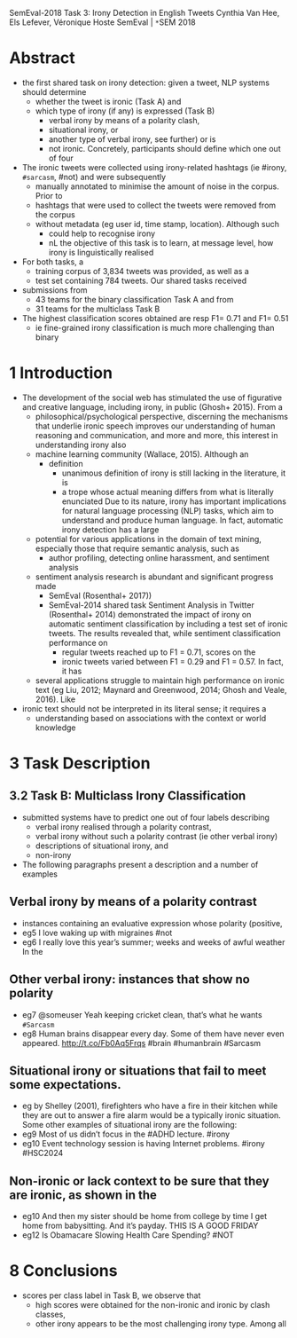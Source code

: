 SemEval-2018 Task 3: Irony Detection in English Tweets
Cynthia Van Hee, Els Lefever, Véronique Hoste
SemEval | `*`SEM 2018

# Abstract

* the first shared task on irony detection: given a tweet, NLP systems should
  determine
  * whether the tweet is ironic (Task A) and
  * which type of irony (if any) is expressed (Task B)
    * verbal irony by means of a polarity clash,
    * situational irony, or
    * another type of verbal irony, see further) or is
    * not ironic. Concretely, participants should define which one out of four
* The ironic tweets were collected using irony-related hashtags (ie #irony,
  `#sarcasm`, #not) and were subsequently
  * manually annotated to minimise the amount of noise in the corpus. Prior to
  * hashtags that were used to collect the tweets were removed from the corpus
  * without metadata (eg user id, time stamp, location). Although such
    * could help to recognise irony
    * nL the objective of this task is to learn,
      at message level, how irony is linguistically realised
* For both tasks, a
  * training corpus of 3,834 tweets was provided, as well as a
  * test set containing 784 tweets. Our shared tasks received
* submissions from
  * 43 teams for the binary classification Task A and from
  * 31 teams for the multiclass Task B
* The highest classification scores obtained are resp F1= 0.71 and F1= 0.51
  * ie fine-grained irony classification is much more challenging than binary

# 1 Introduction

* The development of the social web has stimulated the use of figurative and
  creative language, including irony, in public (Ghosh+ 2015). From a
  * philosophical/psychological perspective, discerning the mechanisms that
    underlie ironic speech improves our understanding of human reasoning and
    communication, and more and more, this interest in understanding irony also
  * machine learning community (Wallace, 2015). Although an
    * definition
      * unanimous definition of irony is still lacking in the literature, it is
      * a trope whose actual meaning differs from what is literally enunciated
        Due to its nature, irony has important implications for natural
        language processing (NLP) tasks, which aim to understand and produce
        human language. In fact, automatic irony detection has a large
  * potential for various applications in the domain of text mining,
    especially those that require semantic analysis, such as
    * author profiling, detecting online harassment, and sentiment analysis
  * sentiment analysis research is abundant and significant progress made
    * SemEval (Rosenthal+ 2017))
    * SemEval-2014 shared task Sentiment Analysis in Twitter (Rosenthal+ 2014)
      demonstrated the impact of irony on automatic sentiment classification by
      including a test set of ironic tweets. The results revealed that, while
      sentiment classification performance on
      * regular tweets reached up to F1 = 0.71, scores on the
      * ironic tweets varied between F1 = 0.29 and F1 = 0.57.  In fact, it has
  * several applications struggle to maintain high performance on ironic text
    (eg Liu, 2012; Maynard and Greenwood, 2014; Ghosh and Veale, 2016).  Like
* ironic text should not be interpreted in its literal sense; it requires a
  * understanding based on associations with the context or world knowledge

# 3 Task Description

## 3.2 Task B: Multiclass Irony Classification

* submitted systems have to predict one out of four labels describing
  * verbal irony realised through a polarity contrast,
  * verbal irony without such a polarity contrast (ie other verbal irony)
  * descriptions of situational irony, and
  * non-irony
* The following paragraphs present a description and a number of examples

## Verbal irony by means of a polarity contrast

* instances containing an evaluative expression whose polarity (positive,
* eg5 I love waking up with migraines #not
* eg6 I really love this year’s summer; weeks and weeks of awful weather In the

## Other verbal irony: instances that show no polarity

* eg7 @someuser Yeah keeping cricket clean, that’s what he wants `#Sarcasm`
* eg8 Human brains disappear every day. Some of them have never even appeared.
  http://t.co/Fb0Aq5Frqs #brain #humanbrain #Sarcasm

## Situational irony or situations that fail to meet some expectations.

* eg by Shelley (2001), firefighters who have a fire in their kitchen while
  they are out to answer a fire alarm would be a typically ironic situation.
  Some other examples of situational irony are the following:
* eg9 Most of us didn’t focus in the #ADHD lecture. #irony
* eg10 Event technology session is having Internet problems. #irony #HSC2024

## Non-ironic or lack context to be sure that they are ironic, as shown in the

* eg10 And then my sister should be home from college by time I get home from
  babysitting. And it’s payday. THIS IS A GOOD FRIDAY
* eg12 Is Obamacare Slowing Health Care Spending? #NOT

# 8 Conclusions

* scores per class label in Task B, we observe that
  * high scores were obtained for the non-ironic and ironic by clash classes,
  * other irony appears to be the most challenging irony type. Among all
